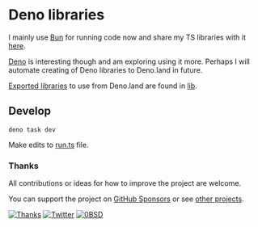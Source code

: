 # Deno libraries

I mainly use [Bun](https://bun.sh/) for running code now and share my TS libraries with it [here](https://github.com/nikitavoloboev/ts).

[Deno](https://deno.land/) is interesting though and am exploring using it more. Perhaps I will automate creating of Deno libraries to Deno.land in future.

[Exported libraries](https://deno.land/x/nikiv/lib) to use from Deno.land are found in [lib](lib).

## Develop

```
deno task dev
```

Make edits to [run.ts](run.ts) file.

### Thanks

All contributions or ideas for how to improve the project are welcome.

You can support the project on [GitHub Sponsors](https://github.com/sponsors/nikitavoloboev) or see [other projects](https://nikiv.dev/projects).

[![Thanks](https://bit.ly/saythankss)](https://github.com/sponsors/nikitavoloboev) [![Twitter](http://bit.ly/nikitatweet)](https://twitter.com/nikitavoloboev) [![0BSD](https://img.shields.io/badge/license-0BSD-0a0a0a.svg?style=flat&colorA=0a0a0a)](https://choosealicense.com/licenses/0bsd/)
